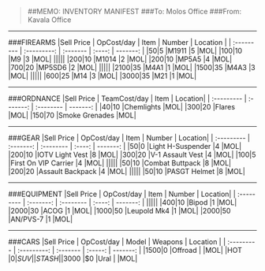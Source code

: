> ##MEMO: INVENTORY MANIFEST
> ###To: Molos Office
> ###From: Kavala Office

----------
###FIREARMS
|Sell Price | OpCost/day | Item    	 | Number | Location |
| :--------- | :---------: | :------- | :----: | -------: |
|$50    |$5  |M1911		|5	|MOL|
|$100   |$10  |M9		    |3	|MOL|
|||||
|$200   |$10  |M1014		|2	|MOL|
|$200   |$10  |MP5A5 		|4	|MOL|
|$700   |$20  |MP5SD6 	|2	|MOL|
|||||
|$2100   |$35  |M4A1		|1	|MOL|
|$1500   |$35  |M4A3 		|3	|MOL|
|||||
|$600   |$25  |M14		|3	|MOL|
|$3000  |$35  |M21 		|1	|MOL|

***

###ORDNANCE
|Sell Price | TeamCost/day | Item	| Location|
| :--------- | :-------: | :-------- | -------: |
|$40   |$10  |Chemlights	    |MOL|
|$300   |$20 |Flares         |MOL|
|$150   |$70  |Smoke Grenades   |MOL|

***

###GEAR
|Sell Price | OpCost/day | Item	| Number | Location|
| :--------- | :-------: | :-------- | :----: | -------: |
|$50    |$0  |Light H-Suspender	|4	|MOL|
|$200   |$10  |IOTV Light Vest	|8	|MOL|
|$300   |$20  |V-1 Assault Vest	|4	|MOL|
|$100   |$5  |First On VIP Carrier 	|4	|MOL|
|||||
|$50    |$10  |Combat Buttpack	|8	|MOL|
|$200   |$20  |Assault Backpack		|4	|MOL|
|||||
|$50   |$10  |PASGT Helmet		|8	|MOL|

***

###EQUIPMENT
|Sell Price | OpCost/day | Item	| Number | Location|
| :--------- | :-------: | :-------- | :----: | -------: |
|||||
|$400     |$10  |Bipod    |1  |MOL|
|$2000    |$30  |ACOG     |1  |MOL|
|$1000    |$50  |Leupold Mk4  |1  |MOL|
|$2000   |$50  |AN/PVS-7      |1	|MOL|

***

###CARS
|Sell Price | OpCost/day  | Model   | Weapons 	 | Location |
| :--------- | :---------: | :------- | :-----: | -------: |
|$1500  |$0     |Offroad	|   	|MOL|
|HOT    |$0     |SUV		  |     |STASH|
|$3000  |$0     |Ural     |     |MOL|
